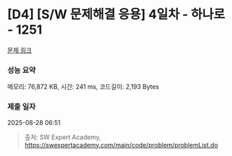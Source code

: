 # [D4] [S/W 문제해결 응용] 4일차 - 하나로 - 1251 

[문제 링크](https://swexpertacademy.com/main/code/problem/problemDetail.do?contestProbId=AV15StKqAQkCFAYD) 

### 성능 요약

메모리: 76,872 KB, 시간: 241 ms, 코드길이: 2,193 Bytes

### 제출 일자

2025-08-28 06:51



> 출처: SW Expert Academy, https://swexpertacademy.com/main/code/problem/problemList.do